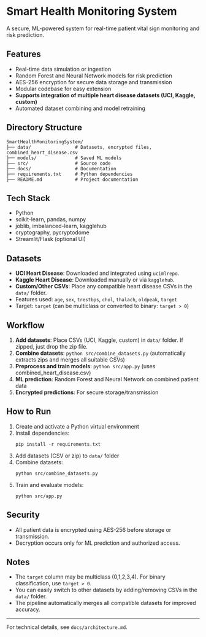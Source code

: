 
# Smart Health Monitoring System

A secure, ML-powered system for real-time patient vital sign monitoring and risk prediction.

## Features
- Real-time data simulation or ingestion
- Random Forest and Neural Network models for risk prediction
- AES-256 encryption for secure data storage and transmission
- Modular codebase for easy extension
- **Supports integration of multiple heart disease datasets (UCI, Kaggle, custom)**
- Automated dataset combining and model retraining


## Directory Structure
```
SmartHealthMonitoringSystem/
├── data/                # Datasets, encrypted files, combined_heart_disease.csv
├── models/              # Saved ML models
├── src/                 # Source code
├── docs/                # Documentation
├── requirements.txt     # Python dependencies
├── README.md            # Project documentation
```


## Tech Stack
- Python
- scikit-learn, pandas, numpy
- joblib, imbalanced-learn, kagglehub
- cryptography, pycryptodome
- Streamlit/Flask (optional UI)


## Datasets
- **UCI Heart Disease**: Downloaded and integrated using `ucimlrepo`.
- **Kaggle Heart Disease**: Downloaded manually or via `kagglehub`.
- **Custom/Other CSVs**: Place any compatible heart disease CSVs in the `data/` folder.
- Features used: `age`, `sex`, `trestbps`, `chol`, `thalach`, `oldpeak`, `target`
- Target: `target` (can be multiclass or converted to binary: `target > 0`)


## Workflow
1. **Add datasets**: Place CSVs (UCI, Kaggle, custom) in `data/` folder. If zipped, just drop the zip file.
2. **Combine datasets**: `python src/combine_datasets.py` (automatically extracts zips and merges all suitable CSVs)
3. **Preprocess and train models**: `python src/app.py` (uses combined_heart_disease.csv)
4. **ML prediction**: Random Forest and Neural Network on combined patient data
5. **Encrypted predictions**: For secure storage/transmission


## How to Run
1. Create and activate a Python virtual environment
2. Install dependencies:
   ```
   pip install -r requirements.txt
   ```
3. Add datasets (CSV or zip) to `data/` folder
4. Combine datasets:
   ```
   python src/combine_datasets.py
   ```
5. Train and evaluate models:
   ```
   python src/app.py
   ```


## Security
- All patient data is encrypted using AES-256 before storage or transmission.
- Decryption occurs only for ML prediction and authorized access.


## Notes
- The `target` column may be multiclass (0,1,2,3,4). For binary classification, use `target > 0`.
- You can easily switch to other datasets by adding/removing CSVs in the `data/` folder.
- The pipeline automatically merges all compatible datasets for improved accuracy.

---

For technical details, see `docs/architecture.md`.
